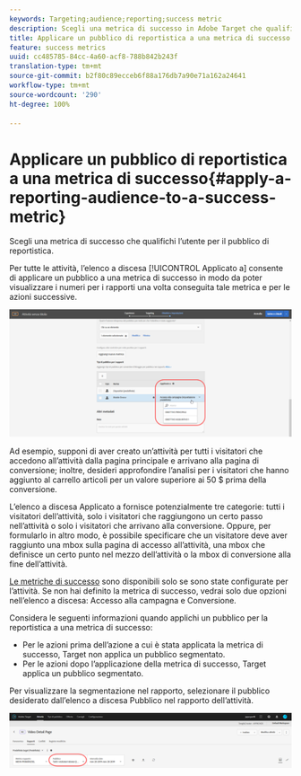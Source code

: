 ```yaml
---
keywords: Targeting;audience;reporting;success metric
description: Scegli una metrica di successo in Adobe Target che qualifichi l’utente per il pubblico di reportistica.
title: Applicare un pubblico di reportistica a una metrica di successo in Adobe Target
feature: success metrics
uuid: cc485785-84cc-4a60-acf8-788b842b243f
translation-type: tm+mt
source-git-commit: b2f80c89ecceb6f88a176db7a90e71a162a24641
workflow-type: tm+mt
source-wordcount: '290'
ht-degree: 100%

---
```



# Applicare un pubblico di reportistica a una metrica di successo{#apply-a-reporting-audience-to-a-success-metric}

Scegli una metrica di successo che qualifichi l’utente per il pubblico di reportistica.

Per tutte le attività, l’elenco a discesa [!UICONTROL Applicato a] consente di applicare un pubblico a una metrica di successo in modo da poter visualizzare i numeri per i rapporti una volta conseguita tale metrica e per le azioni successive.

![](assets/success_metric.png)

Ad esempio, supponi di aver creato un’attività per tutti i visitatori che accedono all’attività dalla pagina principale e arrivano alla pagina di conversione; inoltre, desideri approfondire l’analisi per i visitatori che hanno aggiunto al carrello articoli per un valore superiore ai 50 $ prima della conversione.

L’elenco a discesa Applicato a fornisce potenzialmente tre categorie: tutti i visitatori dell’attività, solo i visitatori che raggiungono un certo passo nell’attività o solo i visitatori che arrivano alla conversione. Oppure, per formularlo in altro modo, è possibile specificare che un visitatore deve aver raggiunto una mbox sulla pagina di accesso all’attività, una mbox che definisce un certo punto nel mezzo dell’attività o la mbox di conversione alla fine dell’attività.

[Le metriche di successo](../c-activities/r-success-metrics/success-metrics.md#reference_D011575C85DA48E989A244593D9B9924) sono disponibili solo se sono state configurate per l’attività. Se non hai definito la metrica di successo, vedrai solo due opzioni nell’elenco a discesa: Accesso alla campagna e Conversione.

Considera le seguenti informazioni quando applichi un pubblico per la reportistica a una metrica di successo:

* Per le azioni prima dell’azione a cui è stata applicata la metrica di successo, Target non applica un pubblico segmentato.
* Per le azioni dopo l’applicazione della metrica di successo, Target applica un pubblico segmentato.

Per visualizzare la segmentazione nel rapporto, selezionare il pubblico desiderato dall’elenco a discesa Pubblico nel rapporto dell’attività.

![](assets/reporting_audience_dropdown.png)


